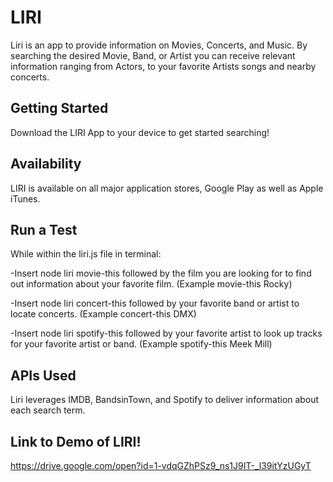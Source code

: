 # LIRI
Liri is an app to provide information on Movies, Concerts, and Music.  By searching the desired Movie, Band, or Artist you can receive relevant information ranging from Actors, to your favorite Artists songs and nearby concerts.

## Getting Started
Download the LIRI App to your device to get started searching!

## Availability
LIRI is available on all major application stores, Google Play as well as Apple iTunes.


## Run a Test
While within the liri.js file in terminal:

-Insert node liri movie-this followed by the film you are looking for to find out information about your favorite film. (Example movie-this Rocky)

-Insert node liri concert-this followed by your favorite band or artist to locate concerts.   (Example concert-this DMX)

-Insert node liri spotify-this followed by your favorite artist to look up tracks for your favorite artist or band.  (Example spotify-this Meek Mill)

## APIs Used
Liri leverages IMDB, BandsinTown, and Spotify to deliver information about each search term.

## Link to Demo of LIRI!
https://drive.google.com/open?id=1-vdqGZhPSz9_ns1J9IT-_l39itYzUGyT
